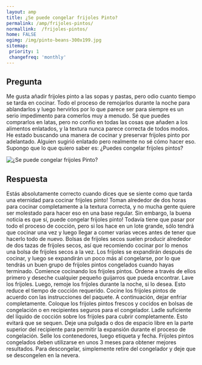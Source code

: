 ```yaml
---
layout: amp
title: ¿Se puede congelar frijoles Pinto?  
permalink: /amp/frijoles-pintos/
normallink:  /frijoles-pintos/
home: FALSE
ogimg: /img/pinto-beans-300x199.jpg
sitemap:
 priority: 1
 changefreq: 'monthly'
---
```




## Pregunta

Me gusta añadir frijoles pinto a las sopas y pastas, pero odio cuanto tiempo se tarda en cocinar. Todo el proceso de remojarlos durante la noche para ablandarlos y luego hervirlos por lo que parece ser para siempre es un serio impedimento para comerlos muy a menudo. Sé que puedes comprarlos en latas, pero no confío en todas las cosas que añaden a los alimentos enlatados, y la textura nunca parece correcta de todos modos. He estado buscando una manera de cocinar y preservar frijoles pinto por adelantado. Alguien sugirió enlatado pero realmente no sé cómo hacer eso. Supongo que lo que quiero saber es: ¿Puedes congelar frijoles pintos?


![¿Se puede congelar frijoles Pinto?](https://sepuedecongelar.com/img/pinto-beans-300x199.jpg "¿Se puede congelar frijoles Pinto?" )


## Respuesta

Estás absolutamente correcto cuando dices que se siente como que tarda una eternidad para cocinar frijoles pinto! Toman alrededor de dos horas para cocinar completamente a la textura correcta, y no mucha gente quiere ser molestado para hacer eso en una base regular. Sin embargo, la buena noticia es que sí, puede congelar frijoles pinto! Todavía tiene que pasar por todo el proceso de cocción, pero si los hace en un lote grande, sólo tendrá que cocinar una vez y luego llegar a comer varias veces antes de tener que hacerlo todo de nuevo.
Bolsas de frijoles secos suelen producir alrededor de dos tazas de frijoles secos, así que recomiendo cocinar por lo menos una bolsa de frijoles secos a la vez. Los frijoles se expandirán después de cocinar, y luego se expandirán un poco más al congelarse, por lo que tendrás un buen grupo de frijoles pintos congelados cuando hayas terminado. Comience cocinando los frijoles pintos. Ordene a través de ellos primero y deseche cualquier pequeño guijarros que pueda encontrar. Lave los frijoles. Luego, remoje los frijoles durante la noche, si lo desea. Esto reduce el tiempo de cocción requerido. Cocine los frijoles pintos de acuerdo con las instrucciones del paquete. A continuación, dejar enfriar completamente.
Coloque los frijoles pintos frescos y cocidos en bolsas de congelación o en recipientes seguros para el congelador. Ladle suficiente del líquido de cocción sobre los frijoles para cubrir completamente. Esto evitará que se sequen. Deje una pulgada o dos de espacio libre en la parte superior del recipiente para permitir la expansión durante el proceso de congelación. Selle los contenedores, luego etiqueta y fecha. Frijoles pintos congelados deben utilizarse en unos 3 meses para obtener mejores resultados. Para descongelar, simplemente retire del congelador y deje que se descongelen en la nevera.
